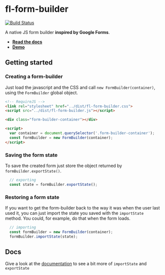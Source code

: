 # fl-form-builder
[![Build Status](https://travis-ci.org/fourlabsldn/fl-form-builder.svg?branch=master)](https://travis-ci.org/fourlabsldn/fl-form-builder)

A native JS form builder **inspired by Google Forms**.

- **[Read the docs](https://fourlabsldn.github.io/fl-form-builder/)**
- **[Demo](https://fourlabsldn.github.io/fl-form-builder/demo/)**

## Getting started
### Creating a form-builder
Just load the javascript and the CSS and call `new FormBuilder(container)`, using the
`FormBuilder` global object.

```html
<!-- RequireJS -->
<link rel="stylesheet" href="../dist/fl-form-builder.css">
<script src="../dist/fl-form-builder.js"></script>

<div class="form-builder-container"></div>

<script>
  var container = document.querySelector('.form-builder-container');
  const formBuilder = new FormBuilder(container);
</script>
```

### Saving the form state
To save the created form just store the object returned by `formBuilder.exportState()`.

``` javascript
  // exporting
  const state = formBuilder.exportState();
```

### Restoring a form state
If you want to get the form-builder back to the way it was when the user last used it, you can just import the state you saved with the `importState` method. You could, for example, do that when the form loads.

``` javascript
  // importing
  const formBuilder = new FormBuilder(container);
  formBuilder.importState(state);
```

## Docs
Give a look at the [documentation](https://fourlabsldn.github.io/fl-form-builder/) to see a bit more of `importState` and `exportState`
